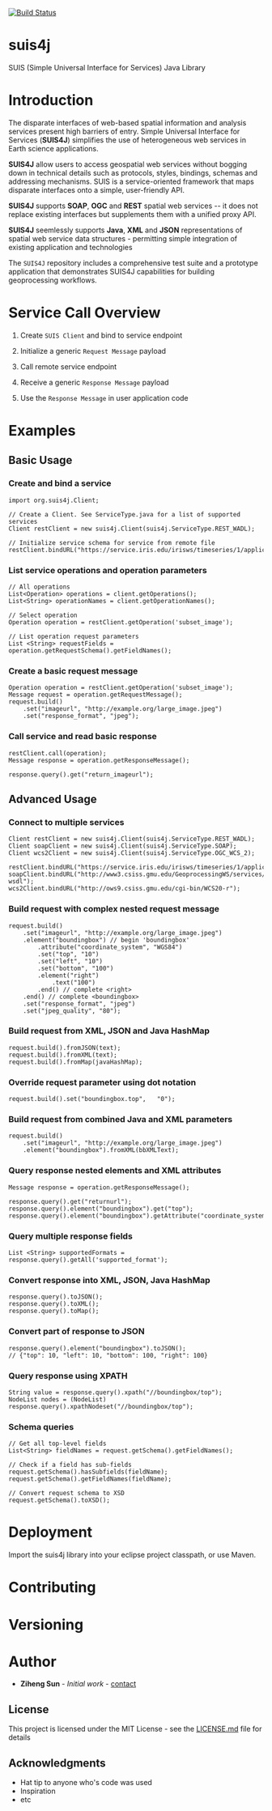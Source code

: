 [![Build Status](https://travis-ci.org/juozasg/suis4j.svg?branch=refactoring)](https://travis-ci.org/juozasg/suis4j)

# suis4j

SUIS (Simple Universal Interface for Services) Java Library

# Introduction

The disparate interfaces of web-based spatial information and analysis services present high barriers of entry. Simple Universal Interface for Services (__SUIS4J__) simplifies the use of heterogeneous web services in Earth science applications.

__SUIS4J__ allow users to access geospatial web services without bogging down in technical details such as protocols, styles, bindings, schemas and addressing mechanisms. SUIS is a service-oriented framework that maps disparate interfaces onto a simple, user-friendly API.

__SUIS4J__ supports __SOAP__, __OGC__ and __REST__ spatial web services -- it does not replace existing interfaces but supplements them with a unified proxy API.

__SUIS4J__ seemlessly supports __Java__, __XML__ and __JSON__ representations of spatial web service data structures - permitting simple integration of existing application and technologies

The `SUIS4J` repository includes a comprehensive test suite and a prototype application that demonstrates SUIS4J capabilities for building geoprocessing workflows.



# Service Call Overview

1) Create `SUIS Client` and bind to service endpoint

2) Initialize a generic `Request Message` payload

3) Call remote service endpoint

4) Receive a generic `Response Message` payload

6) Use the `Response Message` in user application code


# Examples

## Basic Usage

### Create and bind a service

```
import org.suis4j.Client;

// Create a Client. See ServiceType.java for a list of supported services
Client restClient = new suis4j.Client(suis4j.ServiceType.REST_WADL);

// Initialize service schema for service from remote file
restClient.bindURL("https://service.iris.edu/irisws/timeseries/1/application.wadl");

```

### List service operations and operation parameters

```
// All operations
List<Operation> operations = client.getOperations();
List<String> operationNames = client.getOperationNames();

// Select operation
Operation operation = restClient.getOperation('subset_image');

// List operation request parameters
List <String> requestFields = operation.getRequestSchema().getFieldNames();

```


### Create a basic request message

```
Operation operation = restClient.getOperation('subset_image');
Message request = operation.getRequestMessage();
request.build()
	.set("imageurl", "http://example.org/large_image.jpeg")
	.set("response_format", "jpeg");

```

### Call service and read basic response
```
restClient.call(operation);
Message response = operation.getResponseMessage();

response.query().get("return_imageurl");
```

## Advanced Usage

### Connect to multiple services
```
Client restClient = new suis4j.Client(suis4j.ServiceType.REST_WADL);
Client soapClient = new suis4j.Client(suis4j.ServiceType.SOAP);
Client wcs2Client = new suis4j.Client(suis4j.ServiceType.OGC_WCS_2);

restClient.bindURL("https://service.iris.edu/irisws/timeseries/1/application.wadl");
soapClient.bindURL("http://www3.csiss.gmu.edu/GeoprocessingWS/services/Vector_Buffer_OGR?wsdl");
wcs2Client.bindURL("http://ows9.csiss.gmu.edu/cgi-bin/WCS20-r");
```

### Build request with complex nested request message
```
request.build()
	.set("imageurl", "http://example.org/large_image.jpeg")
	.element("boundingbox") // begin 'boundingbox'
		.attribute("coordinate_system", "WGS84")
		.set("top", "10")
		.set("left", "10")
		.set("bottom", "100")
		.element("right")
			.text("100")
		.end() // complete <right>
	.end() // complete <boundingbox>
	.set("response_format", "jpeg")
	.set("jpeg_quality", "80");
```

### Build request from XML, JSON and Java HashMap 

```
request.build().fromJSON(text);
request.build().fromXML(text);
request.build().fromMap(javaHashMap);
```


### Override request parameter using dot notation
```
request.build().set("boundingbox.top", 	 "0");
```


### Build request from combined Java and XML parameters
```
request.build()
	.set("imageurl", "http://example.org/large_image.jpeg")
	.element("boundingbox").fromXML(bbXMLText);
```

### Query response nested elements and XML attributes
```
Message response = operation.getResponseMessage();

response.query().get("returnurl");
response.query().element("boundingbox").get("top");
response.query().element("boundingbox").getAttribute("coordinate_system");
```


### Query multiple response fields 
```
List <String> supportedFormats = response.query().getAll('supported_format');
```

### Convert response into XML, JSON, Java HashMap
```
response.query().toJSON();
response.query().toXML();
response.query().toMap();
```


### Convert part of response to JSON
```
response.query().element("boundingbox").toJSON();
// {"top": 10, "left": 10, "bottom": 100, "right": 100}
```


### Query response using XPATH
```
String value = response.query().xpath("//boundingbox/top");
NodeList nodes = (NodeList) response.query().xpathNodeset("//boundingbox/top");
```

### Schema queries
```
// Get all top-level fields
List<String> fieldNames = request.getSchema().getFieldNames();

// Check if a field has sub-fields
request.getSchema().hasSubfields(fieldName);
request.getSchema().getFieldNames(fieldName);

// Convert request schema to XSD
request.getSchema().toXSD();
```


# Deployment

Import the suis4j library into your eclipse project classpath, or use Maven.

# Contributing


# Versioning


# Author

* **Ziheng Sun** - *Initial work* - [contact](https://zihengsun.com)

## License

This project is licensed under the MIT License - see the [LICENSE.md](LICENSE.md) file for details

## Acknowledgments

* Hat tip to anyone who's code was used
* Inspiration
* etc

